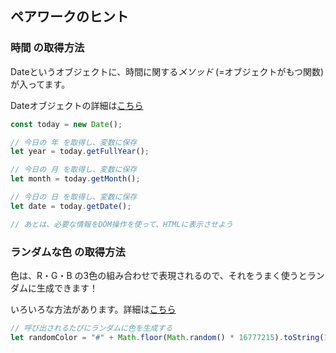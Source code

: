 ## ペアワークのヒント

### 時間 の取得方法

Dateというオブジェクトに、時間に関する*メソッド* (=オブジェクトがもつ関数) が入ってます。

Dateオブジェクトの詳細は[こちら](https://www.sejuku.net/blog/30171)

```js
const today = new Date();

// 今日の 年 を取得し、変数に保存
let year = today.getFullYear();

// 今日の 月 を取得し、変数に保存
let month = today.getMonth();

// 今日の 日 を取得し、変数に保存
let date = today.getDate();

// あとは、必要な情報をDOM操作を使って、HTMLに表示させよう
```

### ランダムな色 の取得方法

色は、R・G・B の3色の組み合わせで表現されるので、それをうまく使うとランダムに生成できます！

いろいろな方法があります。詳細は[こちら](https://q-az.net/random-color-code/)


```js
// 呼び出されるたびにランダムに色を生成する
let randomColor = "#" + Math.floor(Math.random() * 16777215).toString(16);
```
